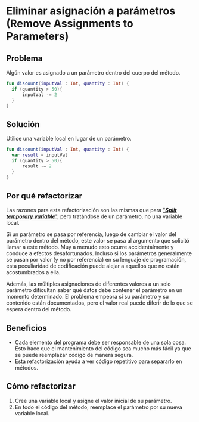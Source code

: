 # Eliminar asignación a parámetros (Remove Assignments to Parameters)

## Problema

Algún valor es asignado a un parámetro dentro del cuerpo del método.

```Kotlin
fun discount(inputVal : Int, quantity : Int) {
  if (quantity > 50){
      inputVal -= 2
  }
}
```

## Solución

Utilice una variable local en lugar de un parámetro.

```Kotlin
fun discount(inputVal : Int, quantity : Int) {
  var result = inputVal
  if (quantity > 50){
      result -= 2
  }
}
```

## Por qué refactorizar

Las razones para esta refactorización son las mismas que para ["***Split temporary variable***"](/RefactoringPattern/SplitTemporaryVariable.md), pero tratándose de un parámetro, no una variable local.

Si un parámetro se pasa por referencia, luego de cambiar el valor del parámetro dentro del método, este valor se pasa al argumento que solicitó llamar a este método. Muy a menudo esto ocurre accidentalmente y conduce a efectos desafortunados. Incluso si los parámetros generalmente se pasan por valor (y no por referencia) en su lenguaje de programación, esta peculiaridad de codificación puede alejar a aquellos que no están acostumbrados a ella.

Además, las múltiples asignaciones de diferentes valores a un solo parámetro dificultan saber qué datos debe contener el parámetro en un momento determinado. El problema empeora si su parámetro y su contenido están documentados, pero el valor real puede diferir de lo que se espera dentro del método.

## Beneficios

* Cada elemento del programa debe ser responsable de una sola cosa. Esto hace que el mantenimiento del código sea mucho más fácil ya que se puede reemplazar código de manera segura.
* Esta refactorización ayuda a ver código repetitivo para separarlo en métodos.

## Cómo refactorizar

1. Cree una variable local y asigne el valor inicial de su parámetro.
2. En todo el código del método, reemplace el parámetro por su nueva variable local.
